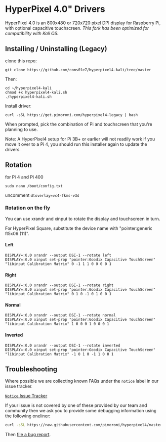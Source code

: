 # HyperPixel 4.0" Drivers

HyperPixel 4.0 is an 800x480 or 720x720 pixel DPI display for Raspberry Pi, with optional capacitive touchscreen. 
*This fork has been optimized for compatibility with Kali OS.* 

## Installing / Uninstalling (Legacy)

clone this repo: 
```
git clone https://github.com/cons0le7/hyperpixel4-kali/tree/master
```
Then: 
```
cd ~/hyperpixel4-kali 
chmod +x hyperpixel4-kali.sh
./hyperpixel4-kali.sh
```
Install driver: 
```
curl -sSL https://get.pimoroni.com/hyperpixel4-legacy | bash
```

When prompted, pick the combination of Pi and touchscreen that you're planning to use.

Note: A HyperPixel4 setup for Pi 3B+ or earlier will not readily work if you move it over to a Pi 4, you should run this installer again to update the drivers.

## Rotation

for Pi 4 and Pi 400
```
sudo nano /boot/config.txt
```
uncomment `dtoverlay=vc4-fkms-v3d`

### Rotation on the fly

You can use xrandr and xinput to rotate the display and touchscreen in turn.

For HyperPixel Square, substitute the device name with "pointer:generic ft5x06 (11)".

#### Left

```
DISPLAY=:0.0 xrandr --output DSI-1 --rotate left
DISPLAY=:0.0 xinput set-prop "pointer:Goodix Capacitive TouchScreen" "libinput Calibration Matrix" 0 -1 1 1 0 0 0 0 1
```

#### Right

```
DISPLAY=:0.0 xrandr --output DSI-1 --rotate right
DISPLAY=:0.0 xinput set-prop "pointer:Goodix Capacitive TouchScreen" "libinput Calibration Matrix" 0 1 0 -1 0 1 0 0 1
```

#### Normal

```
DISPLAY=:0.0 xrandr --output DSI-1 --rotate normal
DISPLAY=:0.0 xinput set-prop "pointer:Goodix Capacitive TouchScreen" "libinput Calibration Matrix" 1 0 0 0 1 0 0 0 1
```

#### Inverted

```
DISPLAY=:0.0 xrandr --output DSI-1 --rotate inverted
DISPLAY=:0.0 xinput set-prop "pointer:Goodix Capacitive TouchScreen" "libinput Calibration Matrix" -1 0 1 0 -1 1 0 0 1
```


## Troubleshooting

Where possible we are collecting known FAQs under the `notice` label in our issue tracker.

[`Notice` Issue Tracker](https://github.com/pimoroni/hyperpixel4/issues?q=is%3Aissue+label%3Anotice+)

If your issue is not covered by one of these provided by our team and community 
then we ask you to provide some debugging information using the following oneliner:

```bash
curl -sSL https://raw.githubusercontent.com/pimoroni/hyperpixel4/master/hyperpixel4-debug.sh | bash
```

Then [file a bug report](https://github.com/pimoroni/hyperpixel4/issues/new/choose).


